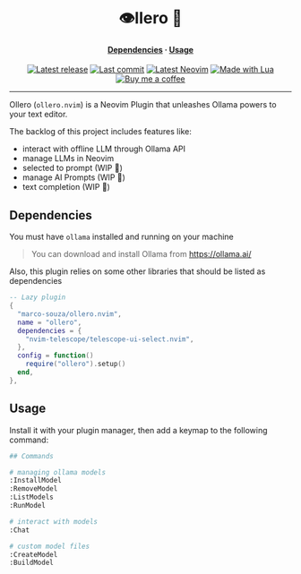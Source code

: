 <h1 align="center">👁️llero 🦙</h1>
<div>
  <h4 align="center">
    <a href="#dependencies">Dependencies</a> ·
    <a href="#usage">Usage</a>
  </h4>
</div>
<div align="center">
  <a href="https://github.com/marco-souza/ollero.nvim/releases/latest"
    ><img
      alt="Latest release"
      src="https://img.shields.io/github/v/release/marco-souza/ollero.nvim?style=for-the-badge&logo=starship&logoColor=D9E0EE&labelColor=302D41&&color=d9b3ff&include_prerelease&sort=semver"
  /></a>
  <a href="https://github.com/marco-souza/ollero.nvim/pulse"
    ><img
      alt="Last commit"
      src="https://img.shields.io/github/last-commit/marco-souza/ollero.nvim?style=for-the-badge&logo=github&logoColor=D9E0EE&labelColor=302D41&color=9fdf9f"
  /></a>
  <a href="https://github.com/neovim/neovim/releases/latest"
    ><img
      alt="Latest Neovim"
      src="https://img.shields.io/github/v/release/neovim/neovim?style=for-the-badge&logo=neovim&logoColor=D9E0EE&label=Neovim&labelColor=302D41&color=99d6ff&sort=semver"
  /></a>
  <a href="http://www.lua.org/"
    ><img
      alt="Made with Lua"
      src="https://img.shields.io/badge/Built%20with%20Lua-grey?style=for-the-badge&logo=lua&logoColor=D9E0EE&label=Lua&labelColor=302D41&color=b3b3ff"
  /></a>
  <a href="https://www.buymeacoffee.com/epwalsh"
    ><img
      alt="Buy me a coffee"
      src="https://img.shields.io/badge/Buy%20me%20a%20coffee-grey?style=for-the-badge&logo=buymeacoffee&logoColor=D9E0EE&label=Sponsor&labelColor=302D41&color=ffff99"
  /></a>
</div>
<hr />

Ollero (`ollero.nvim`) is a Neovim Plugin that unleashes Ollama powers to your
text editor.

The backlog of this project includes features like:

- interact with offline LLM through Ollama API
- manage LLMs in Neovim
- selected to prompt (WIP 🚧)
- manage AI Prompts (WIP 🚧)
- text completion (WIP 🚧)

## Dependencies

You must have `ollama` installed and running on your machine

> You can download and install Ollama from https://ollama.ai/

Also, this plugin relies on some other libraries that should be listed as
dependencies

```lua
-- Lazy plugin
{
  "marco-souza/ollero.nvim",
  name = "ollero",
  dependencies = {
    "nvim-telescope/telescope-ui-select.nvim",
  },
  config = function()
    require("ollero").setup()
  end,
},
```

## Usage

Install it with your plugin manager, then add a keymap to the following command:

```sh
## Commands

# managing ollama models
:InstallModel
:RemoveModel
:ListModels
:RunModel

# interact with models
:Chat

# custom model files
:CreateModel
:BuildModel
```
